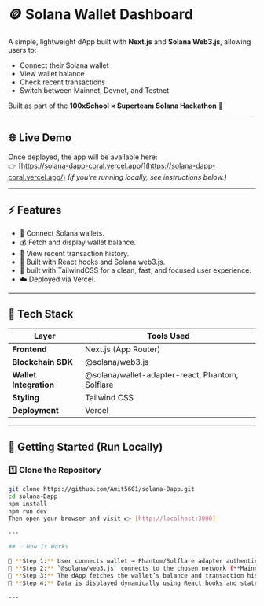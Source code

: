 # 🪙 Solana Wallet Dashboard  

A simple, lightweight dApp built with **Next.js** and **Solana Web3.js**, allowing users to:  
- Connect their Solana wallet  
- View wallet balance  
- Check recent transactions  
- Switch between Mainnet, Devnet, and Testnet  

Built as part of the **100xSchool × Superteam Solana Hackathon** 🚀  

---

## 🌐 Live Demo  
Once deployed, the app will be available here:  
👉 [https://solana-dapp-coral.vercel.app/](https://solana-dapp-coral.vercel.app/)
*(If you’re running locally, see instructions below.)*

---

## ⚡ Features  
- 🔗 Connect Solana wallets.  
- 💰 Fetch and display wallet balance.
- 📜 View recent transaction history. 
- 🧠 Built with React hooks and Solana web3.js.
- 💅 built with TailwindCSS for a clean, fast, and focused user experience.
- ☁️ Deployed via Vercel.  

---

## 🧰 Tech Stack  
| Layer | Tools Used |
|-------|-------------|
| **Frontend** | Next.js (App Router) |
| **Blockchain SDK** | @solana/web3.js |
| **Wallet Integration** | @solana/wallet-adapter-react, Phantom, Solflare |
| **Styling** | Tailwind CSS |
| **Deployment** | Vercel |

---

## 🚀 Getting Started (Run Locally)

### 1️⃣ Clone the Repository
```bash
git clone https://github.com/Amit5601/solana-Dapp.git
cd solana-Dapp
npm install
npm run dev
Then open your browser and visit 👉 [http://localhost:3000]

---

## 💡 How It Works  

🔹 **Step 1:** User connects wallet → Phantom/Solflare adapter authenticates the wallet.  
🔹 **Step 2:** `@solana/web3.js` connects to the chosen network (**Mainnet**, **Devnet**, or **Testnet**).  
🔹 **Step 3:** The dApp fetches the wallet’s balance and transaction history.  
🔹 **Step 4:** Data is displayed dynamically using React hooks and state.  

---

